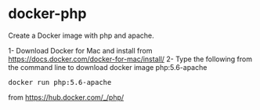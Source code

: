 # docker-php
Create a Docker image with php and apache.

1- Download Docker for Mac and install from https://docs.docker.com/docker-for-mac/install/
2- Type the following from the command line to download docker image php:5.6-apache
<pre>
docker run php:5.6-apache
</pre>

from https://hub.docker.com/_/php/

